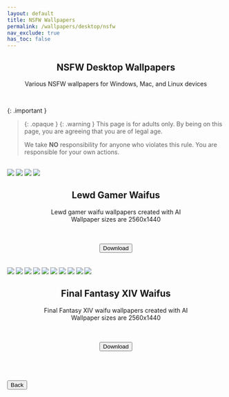 ```yaml
---
layout: default
title: NSFW Wallpapers
permalink: /wallpapers/desktop/nsfw
nav_exclude: true
has_toc: false
---
```


<div class="card">
<div class="container">
<h2 class="text-small" style="text-align:center">NSFW Desktop Wallpapers</h2>
<p class="text-small" style="text-align:center">Various NSFW wallpapers for Windows, Mac, and Linux devices</p>
</div>
</div>
<br />

<!--
{: .note }
> {: .opaque }
>
> 
-->

{: .important }
> {: .opaque }
> {: .warning }
> This page is for adults only. By being on this page, you are agreeing that you are of legal age.
>
> We take **NO** responsibility for anyone who violates this rule. You are responsible for your own actions.

<br />
<div class="card">
<div class="gallery">
<img src="https://the-back-room.info/assets/images/wallpapers/desktop/nsfw/Lewd Gamer Waifus/1750475865_6020_90065.png" />
<img src="https://the-back-room.info/assets/images/wallpapers/desktop/nsfw/Lewd Gamer Waifus/1750476335_3336_72206.png" />
<img src="https://the-back-room.info/assets/images/wallpapers/desktop/nsfw/Lewd Gamer Waifus/1750476611_1044_57214.png" />
<img src="https://the-back-room.info/assets/images/wallpapers/desktop/nsfw/Lewd Gamer Waifus/1750476714_6806_19645.png" />
</div>
<div class="container">
<h2 class="text-small" style="text-align:center">Lewd Gamer Waifus</h2>
<p class="text-small" style="text-align:center">Lewd gamer waifu wallpapers created with AI<br />Wallpaper sizes are 2560x1440</p>
<br /><br />
<span class="fs-3">
<div align="center" class="text-small">
<a href="https://gitlab.com/the-back-room/Wallpapers/-/archive/main/Wallpapers-main.zip?path=desktop/NSFW/Lewd-Gamer-Waifus" target="_blank">
<button type="button" name="button" class="btn">Download</button>
</a>
</div>
</span>
</div>
<br />
</div>
<br />
<div class="card">
<div class="gallery">
<img src="https://the-back-room.info/assets/images/wallpapers/desktop/nsfw/Final Fantasy XIV Waifus/1750483262_5890_5468.png" />
<img src="https://the-back-room.info/assets/images/wallpapers/desktop/nsfw/Final Fantasy XIV Waifus/1750483462_343_26022.png" />
<img src="https://the-back-room.info/assets/images/wallpapers/desktop/nsfw/Final Fantasy XIV Waifus/1750483540_9756_89395.png" />
<img src="https://the-back-room.info/assets/images/wallpapers/desktop/nsfw/Final Fantasy XIV Waifus/1750483603_9929_28087.png" />
<img src="https://the-back-room.info/assets/images/wallpapers/desktop/nsfw/Final Fantasy XIV Waifus/1750483935_6537_12834.png" />
<img src="https://the-back-room.info/assets/images/wallpapers/desktop/nsfw/Final Fantasy XIV Waifus/1750483994_7277_36033.png" />
<img src="https://the-back-room.info/assets/images/wallpapers/desktop/nsfw/Final Fantasy XIV Waifus/1750484076_707_49688.png" />
<img src="https://the-back-room.info/assets/images/wallpapers/desktop/nsfw/Final Fantasy XIV Waifus/1750484145_8946_83357.png" />
<img src="https://the-back-room.info/assets/images/wallpapers/desktop/nsfw/Final Fantasy XIV Waifus/1750484229_1574_28328.png" />
<img src="https://the-back-room.info/assets/images/wallpapers/desktop/nsfw/Final Fantasy XIV Waifus/1750484312_2563_15465.png" />
</div>
<div class="container">
<h2 class="text-small" style="text-align:center">Final Fantasy XIV Waifus</h2>
<p class="text-small" style="text-align:center">Final Fantasy XIV waifu wallpapers created with AI<br />Wallpaper sizes are 2560x1440</p>
<br /><br />
<span class="fs-3">
<div align="center" class="text-small">
<a href="https://gitlab.com/the-back-room/Wallpapers/-/archive/main/Wallpapers-main.zip?path=desktop/NSFW/Final-Fantasy-XIV-Waifus" target="_blank">
<button type="button" name="button" class="btn">Download</button>
</a>
</div>
</span>
</div>
<br />
</div>
<br /><br />
<!-- ////////////////////////////////////////////////////////////////////////////////////////////////////////////////////// -->
<br />
<a href="/wallpapers/desktop">
<button type="button" name="button" class="btn">Back</button></a>
<br />
<!-- ////////////////////////////////////////////////////////////////////////////////////////////////////////////////////// -->